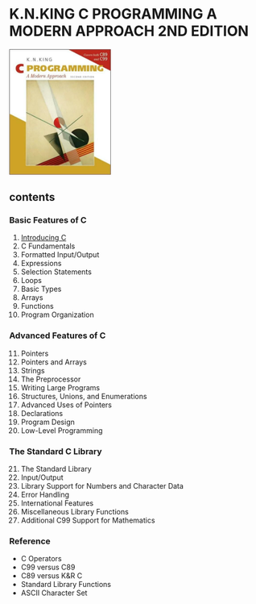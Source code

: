 # K.N.KING C PROGRAMMING A MODERN APPROACH 2ND EDITION

<img src="img.png"  width="40%"/>

## contents

### Basic Features of C

1. [Introducing C](1_Introducing_c/README.md)
2. C Fundamentals
3. Formatted Input/Output
4. Expressions
5. Selection Statements
6. Loops
7. Basic Types
8. Arrays
9. Functions
10. Program Organization

### Advanced Features of C

11. Pointers
12. Pointers and Arrays
13. Strings
14. The Preprocessor
15. Writing Large Programs
16. Structures, Unions, and Enumerations
17. Advanced Uses of Pointers
18. Declarations
19. Program Design
20. Low-Level Programming

### The Standard C Library

21. The Standard Library
22. Input/Output
23. Library Support for Numbers and Character Data
24. Error Handling
25. International Features
26. Miscellaneous Library Functions
27. Additional C99 Support for Mathematics

### Reference

- C Operators
- C99 versus C89
- C89 versus K&R C
- Standard Library Functions
- ASCII Character Set